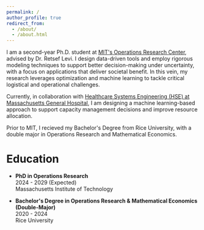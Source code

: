 ```yaml
---
permalink: /
author_profile: true
redirect_from: 
  - /about/
  - /about.html
---
```


I am a second-year Ph.D. student at [MIT's Operations Research Center](https://orc.mit.edu/), advised by Dr. Retsef Levi. I design data-driven tools and employ rigorous modeling techniques to support better decision-making under uncertainty, with a focus on applications that deliver societal benefit. In this vein, my research leverages optimization and machine learning to tackle critical logistical and operational challenges.

Currently, in collaboration with [Healthcare Systems Engineering (HSE) at Massachusetts General Hospital](https://www.massgeneral.org/research/healthcare-systems-engineering), I am designing a machine learning-based approach to support capacity management decisions and improve resource allocation.

Prior to MIT, I recieved my Bachelor's Degree from Rice University, with a double major in Operations Research and Mathematical Economics.  

Education
======

- **PhD in Operations Research** \
  2024 - 2029 (Expected) \
  Massachusetts Institute of Technology

- **Bachelor's Degree in Operations Research & Mathematical Economics (Double-Major)** \
  2020 - 2024 \
  Rice University
